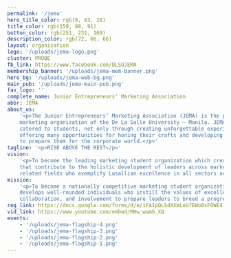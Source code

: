 ```yaml
---
permalink: '/jema'
hero_title_color: rgb(0, 83, 28)
title_color: rgb(159, 98, 91)
button_color: rgb(251, 231, 169)
description_color: rgb(72, 66, 66)
layout: organization
logo: '/uploads/jema-logo.png'
cluster: PROBE
fb_link: https://www.facebook.com/DLSUJEMA
membership_banner: '/uploads/jema-mem-banner.png'
hero_bg: '/uploads/jema-web-bg.png'
main_pub: '/uploads/jema-main-pub.png'
fav_logo: ''
complete_name: Junior Entrepreneurs' Marketing Association
abbr: JEMA
about_us:
    '<p>The Junior Entrepreneurs’ Marketing Association (JEMA) is the premiere
    marketing organization of the De La Salle University – Manila. JEMA has continually
    catered to students, not only through creating unforgettable experiences, but through
    offering many opportunities for honing their crafts and developing skills needed
    to prepare them for the corporate world.</p>'
tagline: '<p>RISE ABOVE THE REST</p>'
vision:
    '<p>To become the leading marketing student organization which creates opportunities
    that contribute to the holistic development of leaders across marketing and other
    related fields who exemplify Lasallian excellence in all sectors or society.</p>'
mission:
    '<p>To become a nationally competitive marketing student organization that
    develops well-rounded individuals who instill the values of excellence, inclusively,
    collaboration, and involvement to prepare leaders to breed a progressive society.</p>'
reg_link: https://docs.google.com/forms/d/e/1FAIpQLSdXXmLeGfEWo0sFOWE4IqZEag1YTyuC25eQPulh1vDXDXFitA/viewform
vid_link: https://www.youtube.com/embed/MHw_wamG_XQ
events:
    - '/uploads/jema-flagship-4.png'
    - '/uploads/jema-flagship-3.png'
    - '/uploads/jema-flagship-2.png'
    - '/uploads/jema-flagship-1.png'
---
```

